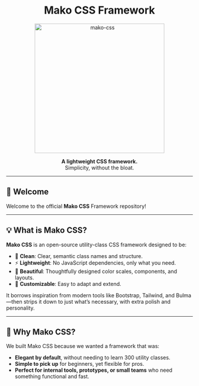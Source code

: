 <h1 align="center">
  Mako CSS Framework
</h1>

<p align="center">
  <!-- <img src="https://github.com/user-attachments/assets/2c3a8243-aff5-47dd-9081-b0a2ff78a847" alt="mako-css" width="200"/> -->
  <img src="https://github.com/user-attachments/assets/5caa5924-9388-4011-a7eb-22c85c449aee" alt="mako-css" width="350"/>
</p>

<p align="center">
  <strong>A lightweight CSS framework.</strong><br>
  Simplicity, without the bloat.
</p>

---

## 🚀 Welcome

Welcome to the official **Mako CSS** Framework repository!

---

## 💡 What is Mako CSS?

**Mako CSS** is an open-source utility-class CSS framework designed to be:
- 💼 **Clean**: Clear, semantic class names and structure.
- ⚡ **Lightweight**: No JavaScript dependencies, only what you need.
- 🌈 **Beautiful**: Thoughtfully designed color scales, components, and layouts.
- 🔧 **Customizable**: Easy to adapt and extend.

It borrows inspiration from modern tools like Bootstrap, Tailwind, and Bulma—then strips it down to just what’s necessary, with extra polish and personality.

---

## 🌊 Why Mako CSS?

We built Mako CSS because we wanted a framework that was:

- **Elegant by default**, without needing to learn 300 utility classes.
- **Simple to pick up** for beginners, yet flexible for pros.
- **Perfect for internal tools, prototypes, or small teams** who need something functional and fast.
